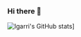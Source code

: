 ### Hi there 👋

![Igarri's GitHub stats](https://github-readme-stats.vercel.app/api?username=AMZN-Igarri)]
<!--
**AMZN-Igarri/AMZN-Igarri** is a ✨ _special_ ✨ repository because its `README.md` (this file) appears on your GitHub profile.

Here are some ideas to get you started:

- 🔭 I’m currently working on ...
- 🌱 I’m currently learning ...
- 👯 I’m looking to collaborate on ...
- 🤔 I’m looking for help with ...
- 💬 Ask me about ...
- 📫 How to reach me: ...
- 😄 Pronouns: ...
- ⚡ Fun fact: ...
-->
